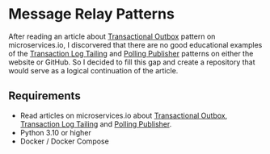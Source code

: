 # Message Relay Patterns

After reading an article about [Transactional Outbox](https://microservices.io/patterns/data/transactional-outbox.html) pattern on microservices.io, I discorvered that there are no good educational examples of the [Transaction Log Tailing](https://microservices.io/patterns/data/transaction-log-tailing.html) and [Polling Publisher](https://microservices.io/patterns/data/polling-publisher.html) patterns on either the website or GitHub. So I decided to fill this gap and create a repository that would serve as a logical continuation of the article.

## Requirements

- Read articles on microservices.io about [Transactional Outbox](https://microservices.io/patterns/data/transactional-outbox.html), [Transaction Log Tailing](https://microservices.io/patterns/data/transaction-log-tailing.html) and [Polling Publisher](https://microservices.io/patterns/data/polling-publisher.html).
- Python 3.10 or higher
- Docker / Docker Compose 
